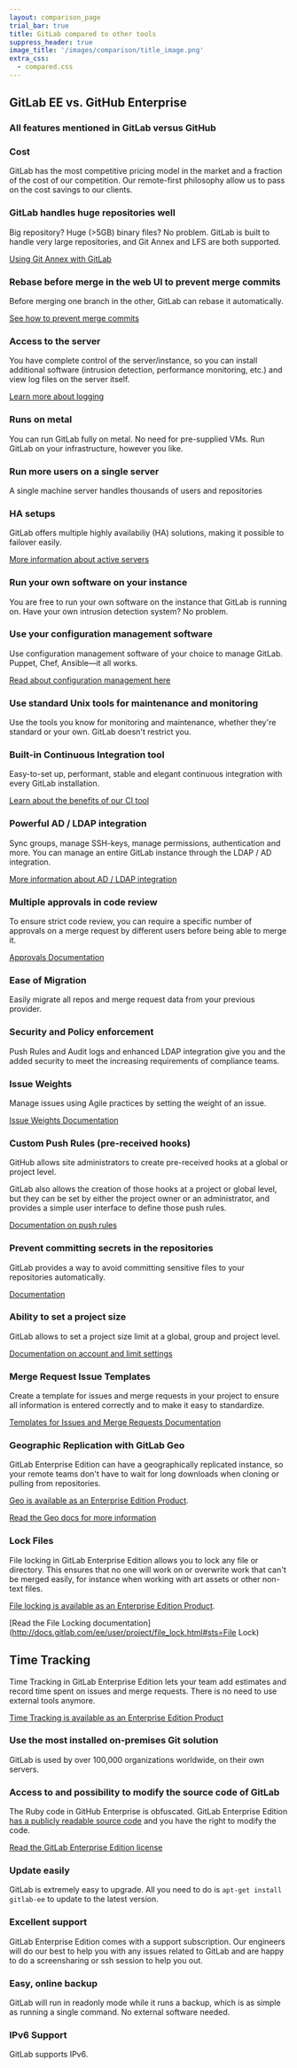 ```yaml
---
layout: comparison_page
trial_bar: true
title: GitLab compared to other tools
suppress_header: true
image_title: '/images/comparison/title_image.png'
extra_css:
  - compared.css
---
```


## GitLab EE vs. GitHub Enterprise

### All features mentioned in GitLab versus GitHub

### Cost
GitLab has the most competitive pricing model in the market and a fraction of the cost of our competition. Our remote-first philosophy allow us to pass on the cost savings to our clients.

### GitLab handles huge repositories well
Big repository? Huge (>5GB) binary files? No problem. GitLab is built to handle very large repositories, and Git Annex and LFS are both supported.

[Using Git Annex with GitLab](https://about.gitlab.com/2015/02/17/gitlab-annex-solves-the-problem-of-versioning-large-binaries-with-git/)

### Rebase before merge in the web UI to prevent merge commits
Before merging one branch in the other, GitLab can rebase it automatically.

[See how to prevent merge commits](https://about.gitlab.com/2014/12/22/gitlab-7-6-and-ci-5-3-released/)

### Access to the server
You have complete control of the server/instance, so you can install additional software (intrusion detection, performance monitoring, etc.) and view log files on the server itself.

[Learn more about logging](http://doc.gitlab.com/ce/logs/logs.html)

### Runs on metal
You can run GitLab fully on metal. No need for pre-supplied VMs. Run GitLab on your infrastructure, however you like.

### Run more users on a single server
A single machine server handles thousands of users and repositories

### HA setups
GitLab offers multiple highly availabiliy (HA) solutions, making it possible to failover easily.

[More information about active servers](https://about.gitlab.com/high-availability/)

### Run your own software on your instance
You are free to run your own software on the instance that GitLab is running on. Have your own intrusion detection system? No problem.

### Use your configuration management software
Use configuration management software of your choice to manage GitLab. Puppet, Chef, Ansible—it all works.

[Read about configuration management here](https://about.gitlab.com/installation/)

### Use standard Unix tools for maintenance and monitoring
Use the tools you know for monitoring and maintenance, whether they're standard or your own. GitLab doesn't restrict you.

### Built-in Continuous Integration tool
Easy-to-set up, performant, stable and elegant continuous integration with every GitLab installation.

[Learn about the benefits of our CI tool](http://doc.gitlab.com/ci/)

### Powerful AD / LDAP integration
Sync groups, manage SSH-keys, manage permissions, authentication and more. You can manage an entire GitLab instance through the LDAP / AD integration.

[More information about AD / LDAP integration](http://doc.gitlab.com/ee/integration/ldap.html)

### Multiple approvals in code review
To ensure strict code review, you can require a specific number of approvals on a merge request by different users before being able to merge it.

[Approvals Documentation](http://doc.gitlab.com/ee/workflow/merge_request_approvals.html)

### Ease of Migration
Easily migrate all repos and merge request data from your previous provider.

### Security and Policy enforcement
Push Rules and Audit logs and enhanced LDAP integration give you and the added security to meet the increasing requirements of compliance teams.

### Issue Weights
Manage issues using Agile practices by setting the weight of an issue.

[Issue Weights Documentation](http://doc.gitlab.com/ee/workflow/issue_weight.html)

### Custom Push Rules (pre-received hooks)

GitHub allows site administrators to create pre-received hooks at a global or
project level.

GitLab also allows the creation of those hooks at a project or global level, but
they can be set by either the project owner or an administrator, and provides a
simple user interface to define those push rules.

[Documentation on push rules](https://docs.gitlab.com/ee/push_rules/push_rules.html#prevent-pushing-secrets-to-the-repository)

### Prevent committing secrets in the repositories
GitLab provides a way to avoid committing sensitive files to your repositories automatically.

[Documentation](https://docs.gitlab.com/ee/push_rules/push_rules.html#prevent-pushing-secrets-to-the-repository)

### Ability to set a project size

GitLab allows to set a project size limit at a global, group and project level.

[Documentation on account and limit settings](https://docs.gitlab.com/ee/user/admin_area/settings/account_and_limit_settings.html)

### Merge Request Issue Templates
Create a template for issues and merge requests in your project to ensure all information is entered correctly and to make it easy to standardize.

[Templates for Issues and Merge Requests Documentation](http://doc.gitlab.com/ee/customization/issue_and_merge_request_template.html)

### Geographic Replication with GitLab Geo
GitLab Enterprise Edition can have a geographically replicated instance,
so your remote teams don't have to wait for long downloads when cloning or
pulling from repositories.

[Geo is available as an Enterprise Edition Product](/products/).

[Read the Geo docs for more information](http://docs.gitlab.com/ee/gitlab-geo/README.html)

### Lock Files
File locking in GitLab Enterprise Edition allows you to lock any file or
directory. This ensures that no one will work on or overwrite work that
can't be merged easily, for instance when working with art assets or
other non-text files.

[File locking is available as an Enterprise Edition Product](/products/).

[Read the File Locking documentation](http://docs.gitlab.com/ee/user/project/file_lock.html#sts=File Lock)

## Time Tracking
Time Tracking in GitLab Enterprise Edition lets your team add estimates and record
time spent on issues and merge requests. There is no need to use external tools
anymore.

[Time Tracking is available as an Enterprise Edition Product](https://about.gitlab.com/features/time-tracking/)

### Use the most installed on-premises Git solution
GitLab is used by over 100,000 organizations worldwide, on their own servers.

### Access to and possibility to modify the source code of GitLab

The Ruby code in GitHub Enterprise is obfuscated.
GitLab Enterprise Edition [has a publicly readable source code][ee-source] and
you have the right to modify the code.

[Read the GitLab Enterprise Edition license](https://gitlab.com/gitlab-org/gitlab-ee/blob/master/LICENSE)

[ee-source]: https://gitlab.com/gitlab-org/gitlab-ee

### Update easily
GitLab is extremely easy to upgrade. All you need to do is `apt-get install gitlab-ee` to update to the latest version.

### Excellent support
GitLab Enterprise Edition comes with a support subscription.
Our engineers will do our best to help you with any issues related to
GitLab and are happy to do a screensharing or ssh session to help you out.

### Easy, online backup
GitLab will run in readonly mode while it runs a backup, which is
as simple as running a single command. No external software needed.

### IPv6 Support
GitLab supports IPv6.
